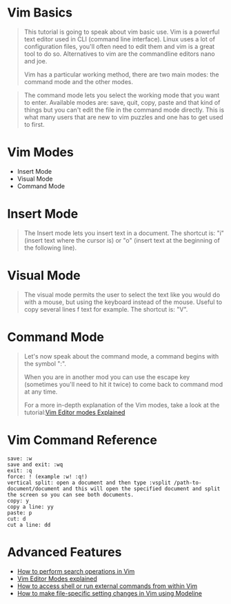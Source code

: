 # Vim Basics
> This tutorial is going to speak about vim basic use. Vim is a powerful text editor used in CLI (command line interface). Linux uses a lot of configuration files, you'll often need to edit them and vim is a great tool to do so. Alternatives to vim are the commandline editors nano and joe.
>
> Vim has a particular working method, there are two main modes: the command mode and the other modes.

> The command mode lets you select the working mode that you want to enter. Available modes are: save, quit, copy, paste and that kind of things but you can't edit the file in the command mode directly. This is what many users that are new to vim puzzles and one has to get used to first.
> 
# Vim Modes
* Insert Mode
* Visual Mode
* Command Mode
>
# Insert Mode
> The Insert mode lets you insert text in a document. The shortcut is: "i" (insert text where the cursor is) or "o" (insert text at the beginning of the following line).
>
# Visual Mode
> The visual mode permits the user to select the text like you would do with a mouse, but using the keyboard instead of the mouse. Useful to copy several lines f text for example. The shortcut is: "V".
>
# Command Mode
> Let's now speak about the command mode, a command begins with the symbol ":".
>
> When you are in another mod you can use the escape key (sometimes you'll need to hit it twice) to come back to command mod at any time.
>
> For a more in-depth explanation of the Vim modes, take a look at the tutorial:[Vim Editor modes Explained]()
>
# Vim Command Reference
```
save: :w
save and exit: :wq
exit: :q
force: ! (example :w! :q!)
vertical split: open a document and then type :vsplit /path-to-document/document and this will open the specified document and split the screen so you can see both documents.
copy: y
copy a line: yy
paste: p
cut: d
cut a line: dd
```
# Advanced Features
* [How to perform search operations in Vim](https://www.howtoforge.com/tutorial/perform-search-operations-in-vim/)
* [Vim Editor Modes explained](https://www.howtoforge.com/tutorial/vim-editor-modes-explained/)
* [How to access shell or run external commands from within Vim](https://www.howtoforge.com/tutorial/how-to-access-shell-or-run-external-commands-from-within-vim/)
* [How to make file-specific setting changes in Vim using Modeline](https://www.howtoforge.com/tutorial/vim-modeline-settings/)
